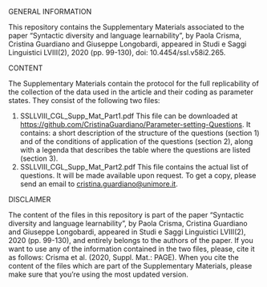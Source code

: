 GENERAL INFORMATION

This repository contains the Supplementary Materials associated to the paper “Syntactic diversity and language learnability”, by Paola Crisma, Cristina Guardiano and Giuseppe Longobardi, appeared in Studi e Saggi Linguistici LVIII(2), 2020 (pp. 99-130), doi: 10.4454/ssl.v58i2.265.

CONTENT

The Supplementary Materials contain the protocol for the full replicability of the collection of the data used in the article and their coding as parameter states. 
They consist of the following two files:
1) SSLLVIII_CGL_Supp_Mat_Part1.pdf 
This file can be downloaded at https://github.com/CristinaGuardiano/Parameter-setting-Questions. It contains: a short description of the structure of the questions (section 1) and of the conditions of application of the questions (section 2), along with a legenda that describes the table where the questions are listed (section 3). 
2) SSLLVIII_CGL_Supp_Mat_Part2.pdf
This file contains the actual list of questions. It will be made available upon request. To get a copy, please send an email to cristina.guardiano@unimore.it.

DISCLAIMER

The content of the files in this repository is part of the paper “Syntactic diversity and language learnability”, by Paola Crisma, Cristina Guardiano and Giuseppe Longobardi, appeared in Studi e Saggi Linguistici LVIII(2), 2020 (pp. 99-130), and entirely belongs to the authors of the paper. If you want to use any of the information contained in the two files, please, cite it as follows: Crisma et al. (2020, Suppl. Mat.: PAGE). When you cite the content of the files which are part of the Supplementary Materials, please make sure that you’re using the most updated version.
